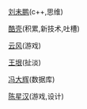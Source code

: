 [刘未鹏](http://mindhacks.cn/)(c++,思维)

[酷壳](http://coolshell.cn/)(积累,新技术,吐槽)

[云风](http://codingnow.com/)(游戏)

[王垠](http://www.yinwang.org/)(扯淡)

[冯大辉](http://dbanotes.net/)(数据库)

[陈星汉](http://jenovachen.com/)(游戏,设计)
